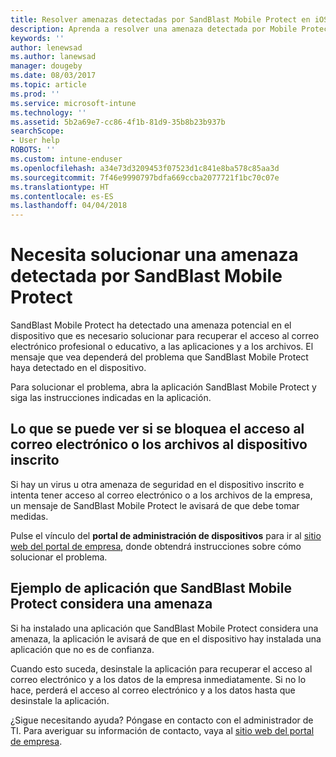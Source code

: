 ```yaml
---
title: Resolver amenazas detectadas por SandBlast Mobile Protect en iOS | Microsoft Docs
description: Aprenda a resolver una amenaza detectada por Mobile Protect en iOS.
keywords: ''
author: lenewsad
ms.author: lanewsad
manager: dougeby
ms.date: 08/03/2017
ms.topic: article
ms.prod: ''
ms.service: microsoft-intune
ms.technology: ''
ms.assetid: 5b2a69e7-cc86-4f1b-81d9-35b8b23b937b
searchScope:
- User help
ROBOTS: ''
ms.custom: intune-enduser
ms.openlocfilehash: a34e73d3209453f07523d1c841e8ba578c85aa3d
ms.sourcegitcommit: 7f46e9990797bdfa669ccba2077721f1bc70c07e
ms.translationtype: HT
ms.contentlocale: es-ES
ms.lasthandoff: 04/04/2018
---
```

# <a name="you-need-to-resolve-a-threat-found-by-sandblast-mobile-protect"></a>Necesita solucionar una amenaza detectada por SandBlast Mobile Protect

SandBlast Mobile Protect ha detectado una amenaza potencial en el dispositivo que es necesario solucionar para recuperar el acceso al correo electrónico profesional o educativo, a las aplicaciones y a los archivos. El mensaje que vea dependerá del problema que SandBlast Mobile Protect haya detectado en el dispositivo.

Para solucionar el problema, abra la aplicación SandBlast Mobile Protect y siga las instrucciones indicadas en la aplicación.

## <a name="what-you-might-see-if-your-enrolled-device-is-blocked-from-accessing-email-or-files"></a>Lo que se puede ver si se bloquea el acceso al correo electrónico o los archivos al dispositivo inscrito

Si hay un virus u otra amenaza de seguridad en el dispositivo inscrito e intenta tener acceso al correo electrónico o a los archivos de la empresa, un mensaje de SandBlast Mobile Protect le avisará de que debe tomar medidas.

Pulse el vínculo del **portal de administración de dispositivos** para ir al [sitio web del portal de empresa](http://portal.manage.microsoft.com), donde obtendrá instrucciones sobre cómo solucionar el problema.

## <a name="example-of-an-app-that-sandblast-mobile-protect-sees-as-a-threat"></a>Ejemplo de aplicación que SandBlast Mobile Protect considera una amenaza

Si ha instalado una aplicación que SandBlast Mobile Protect considera una amenaza, la aplicación le avisará de que en el dispositivo hay instalada una aplicación que no es de confianza.

Cuando esto suceda, desinstale la aplicación para recuperar el acceso al correo electrónico y a los datos de la empresa inmediatamente. Si no lo hace, perderá el acceso al correo electrónico y a los datos hasta que desinstale la aplicación.

¿Sigue necesitando ayuda? Póngase en contacto con el administrador de TI. Para averiguar su información de contacto, vaya al [sitio web del portal de empresa](http://portal.manage.microsoft.com).
